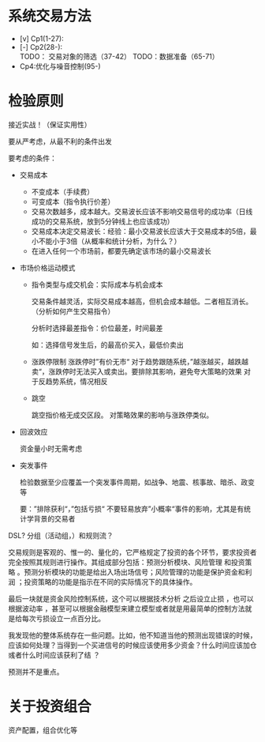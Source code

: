 # 系统交易方法

- [v] Cp1(1-27): 
- [-] Cp2(28-):  
   TODO： 交易对象的筛选（37-42）
   TODO：数据准备（65-71）
-  Cp4:优化与噪音控制(95-)

# 检验原则

接近实战！（保证实用性）

要从严考虑，从最不利的条件出发

要考虑的条件：

- 交易成本
  + 不变成本（手续费）
  + 可变成本（指令执行价差）
  + 交易次数越多，成本越大。交易波长应该不影响交易信号的成功率（日线成功的交易系统，放到5分钟线上也应该成功）
  + 交易成本决定交易波长：经验：最小交易波长应该大于交易成本的5倍，最小不能小于3倍（从概率和统计分析，为什么？）
  + 在进入任何一个市场前，都要先确定该市场的最小交易波长

- 市场价格运动模式
  + 指令类型与成交机会：实际成本与机会成本
    
    交易条件越灵活，实际交易成本越高，但机会成本越低。二者相互消长。（分析如何产生交易指令）

    分析时选择最差指令：价位最差，时间最差

    如：选择信号发生后，的最高价买入，最低价卖出
  + 涨跌停限制
    涨跌停时”有价无市“
    对于趋势跟随系统，”越涨越买，越跌越卖“，涨跌停时无法买入或卖出。要排除其影响，避免夸大策略的效果
    对于反趋势系统，情况相反

  + 跳空

    跳空指价格无成交区段。
    对策略效果的影响与涨跌停类似。

- 回波效应

  资金量小时无需考虑

- 突发事件
  
  检验数据至少应覆盖一个突发事件周期，如战争、地震、核事故、暗杀、政变等

  要：”排除获利“，”包括亏损“
  不要轻易放弃”小概率“事件的影响，尤其是有统计学背景的交易者


  






DSL?
分组（活动组，）和规则流？



交易规则是客观的、惟一的、量化的，它严格规定了投资的各个环节，要求投资者完全按照其规则进行操作。其组成部分包括：预测分析模块、风险管理 和投资策略 。预测分析模块的功能是给出入场出场信号；风险管理的功能是保护资金和利润 ；投资策略的功能是指示在不同的实际情况下的具体操作。



最后一块就是资金风险控制系统，这个可以根据技术分析 之后设立止损 ，也可以根据波动率 ，甚至可以根据金融模型来建立模型或者就是用最简单的控制方法就是给每次亏损设立一点百分比。


我发现他的整体系统存在一些问题。比如，他不知道当他的预测出现错误的时候，应该如何处理？当得到一个买进信号的时候应该使用多少资金？什么时间应该加仓 彧者什么时间应该获利了结 ？


预测并不是重点。





# 关于投资组合
资产配置，组合优化等